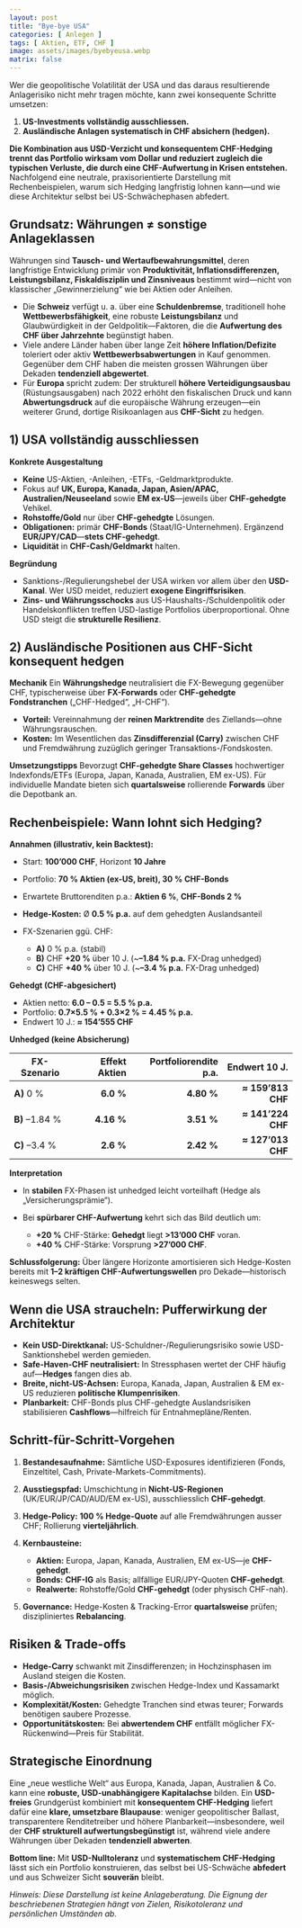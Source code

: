 ```yaml
---
layout: post
title: "Bye-bye USA"
categories: [ Anlegen ]
tags: [ Aktien, ETF, CHF ]
image: assets/images/byebyeusa.webp
matrix: false
---
```


Wer die geopolitische Volatilität der USA und das daraus resultierende Anlagerisiko nicht mehr tragen möchte, kann zwei konsequente Schritte umsetzen:

1. **US-Investments vollständig ausschliessen.**
2. **Ausländische Anlagen systematisch in CHF absichern (hedgen).**

**Die Kombination aus USD-Verzicht und konsequentem CHF-Hedging trennt das Portfolio wirksam vom Dollar und reduziert zugleich die typischen Verluste, die durch eine CHF-Aufwertung in Krisen entstehen.** Nachfolgend eine neutrale, praxisorientierte Darstellung mit Rechenbeispielen, warum sich Hedging langfristig lohnen kann—und wie diese Architektur selbst bei US-Schwächephasen abfedert.

## Grundsatz: Währungen ≠ sonstige Anlageklassen

Währungen sind **Tausch- und Wertaufbewahrungsmittel**, deren langfristige Entwicklung primär von **Produktivität, Inflationsdifferenzen, Leistungsbilanz, Fiskaldisziplin und Zinsniveaus** bestimmt wird—nicht von klassischer „Gewinnerzielung“ wie bei Aktien oder Anleihen.

* Die **Schweiz** verfügt u. a. über eine **Schuldenbremse**, traditionell hohe **Wettbewerbsfähigkeit**, eine robuste **Leistungsbilanz** und Glaubwürdigkeit in der Geldpolitik—Faktoren, die die **Aufwertung des CHF über Jahrzehnte** begünstigt haben.
* Viele andere Länder haben über lange Zeit **höhere Inflation/Defizite** toleriert oder aktiv **Wettbewerbsabwertungen** in Kauf genommen. Gegenüber dem CHF haben die meisten grossen Währungen über Dekaden **tendenziell abgewertet**.
* Für **Europa** spricht zudem: Der strukturell **höhere Verteidigungsausbau** (Rüstungsausgaben) nach 2022 erhöht den fiskalischen Druck und kann **Abwertungsdruck** auf die europäische Währung erzeugen—ein weiterer Grund, dortige Risikoanlagen aus **CHF-Sicht** zu hedgen.

## 1) USA vollständig ausschliessen

**Konkrete Ausgestaltung**

* **Keine** US-Aktien, -Anleihen, -ETFs, -Geldmarktprodukte.
* Fokus auf **UK, Europa, Kanada, Japan, Asien/APAC, Australien/Neuseeland** sowie **EM ex-US**—jeweils über **CHF-gehedgte** Vehikel.
* **Rohstoffe/Gold** nur über **CHF-gehedgte** Lösungen.
* **Obligationen:** primär **CHF-Bonds** (Staat/IG-Unternehmen). Ergänzend **EUR/JPY/CAD**—**stets CHF-gehedgt**.
* **Liquidität** in **CHF-Cash/Geldmarkt** halten.

**Begründung**

* Sanktions-/Regulierungshebel der USA wirken vor allem über den **USD-Kanal**. Wer USD meidet, reduziert **exogene Eingriffsrisiken**.
* **Zins- und Währungsschocks** aus US-Haushalts-/Schuldenpolitik oder Handelskonflikten treffen USD-lastige Portfolios überproportional. Ohne USD steigt die **strukturelle Resilienz**.

## 2) Ausländische Positionen aus CHF-Sicht konsequent hedgen

**Mechanik**
Ein **Währungshedge** neutralisiert die FX-Bewegung gegenüber CHF, typischerweise über **FX-Forwards** oder **CHF-gehedgte Fondstranchen** („CHF-Hedged“, „H-CHF“).

* **Vorteil:** Vereinnahmung der **reinen Marktrendite** des Ziellands—ohne Währungsrauschen.
* **Kosten:** Im Wesentlichen das **Zinsdifferenzial (Carry)** zwischen CHF und Fremdwährung zuzüglich geringer Transaktions-/Fondskosten.

**Umsetzungstipps**
Bevorzugt **CHF-gehedgte Share Classes** hochwertiger Indexfonds/ETFs (Europa, Japan, Kanada, Australien, EM ex-US). Für individuelle Mandate bieten sich **quartalsweise** rollierende **Forwards** über die Depotbank an.

## Rechenbeispiele: Wann lohnt sich Hedging?

**Annahmen (illustrativ, kein Backtest):**

* Start: **100’000 CHF**, Horizont **10 Jahre**
* Portfolio: **70 % Aktien (ex-US, breit), 30 % CHF-Bonds**
* Erwartete Bruttorenditen p.a.: **Aktien 6 %**, **CHF-Bonds 2 %**
* **Hedge-Kosten:** Ø **0.5 % p.a.** auf dem gehedgten Auslandsanteil
* FX-Szenarien ggü. CHF:

  * **A)** 0 % p.a. (stabil)
  * **B)** CHF **+20 %** über 10 J. (~**–1.84 % p.a.** FX-Drag unhedged)
  * **C)** CHF **+40 %** über 10 J. (~**–3.4 % p.a.** FX-Drag unhedged)

**Gehedgt (CHF-abgesichert)**

* Aktien netto: **6.0 – 0.5 = 5.5 % p.a.**
* Portfolio: **0.7×5.5 % + 0.3×2 % = 4.45 % p.a.**
* Endwert 10 J.: **≈ 154’555 CHF**

**Unhedged (keine Absicherung)**

| FX-Szenario    | Effekt Aktien | Portfoliorendite p.a. |     Endwert 10 J. |
| -------------- | ------------: | --------------------: | ----------------: |
| **A)** 0 %     |     **6.0 %** |            **4.80 %** | **≈ 159’813 CHF** |
| **B)** –1.84 % |    **4.16 %** |            **3.51 %** | **≈ 141’224 CHF** |
| **C)** –3.4 %  |     **2.6 %** |            **2.42 %** | **≈ 127’013 CHF** |

**Interpretation**

* In **stabilen** FX-Phasen ist unhedged leicht vorteilhaft (Hedge als „Versicherungsprämie“).
* Bei **spürbarer CHF-Aufwertung** kehrt sich das Bild deutlich um:

  * **+20 %** CHF-Stärke: **Gehedgt** liegt **>13’000 CHF** voran.
  * **+40 %** CHF-Stärke: Vorsprung **>27’000 CHF**.

**Schlussfolgerung:** Über längere Horizonte amortisieren sich Hedge-Kosten bereits mit **1–2 kräftigen CHF-Aufwertungswellen** pro Dekade—historisch keineswegs selten.

## Wenn die USA straucheln: Pufferwirkung der Architektur

* **Kein USD-Direktkanal:** US-Schuldner-/Regulierungsrisiko sowie USD-Sanktionshebel werden gemieden.
* **Safe-Haven-CHF neutralisiert:** In Stressphasen wertet der CHF häufig auf—**Hedges** fangen dies ab.
* **Breite, nicht-US-Achsen:** Europa, Kanada, Japan, Australien & EM ex-US reduzieren **politische Klumpenrisiken**.
* **Planbarkeit:** CHF-Bonds plus CHF-gehedgte Auslandsrisiken stabilisieren **Cashflows**—hilfreich für Entnahmepläne/Renten.


## Schritt-für-Schritt-Vorgehen

1. **Bestandesaufnahme:** Sämtliche USD-Exposures identifizieren (Fonds, Einzeltitel, Cash, Private-Markets-Commitments).
2. **Ausstiegspfad:** Umschichtung in **Nicht-US-Regionen** (UK/EUR/JP/CAD/AUD/EM ex-US), ausschliesslich **CHF-gehedgt**.
3. **Hedge-Policy:** **100 % Hedge-Quote** auf alle Fremdwährungen ausser CHF; Rollierung **vierteljährlich**.
4. **Kernbausteine:**

   * **Aktien:** Europa, Japan, Kanada, Australien, EM ex-US—je **CHF-gehedgt**.
   * **Bonds:** **CHF-IG** als Basis; allfällige EUR/JPY-Quoten **CHF-gehedgt**.
   * **Realwerte:** Rohstoffe/Gold **CHF-gehedgt** (oder physisch CHF-nah).
5. **Governance:** Hedge-Kosten & Tracking-Error **quartalsweise** prüfen; diszipliniertes **Rebalancing**.

## Risiken & Trade-offs

* **Hedge-Carry** schwankt mit Zinsdifferenzen; in Hochzinsphasen im Ausland steigen die Kosten.
* **Basis-/Abweichungsrisiken** zwischen Hedge-Index und Kassamarkt möglich.
* **Komplexität/Kosten:** Gehedgte Tranchen sind etwas teurer; Forwards benötigen saubere Prozesse.
* **Opportunitätskosten:** Bei **abwertendem CHF** entfällt möglicher FX-Rückenwind—Preis für Stabilität.

## Strategische Einordnung

Eine „neue westliche Welt“ aus Europa, Kanada, Japan, Australien & Co. kann eine **robuste, USD-unabhängigere Kapitalachse** bilden. Ein **USD-freies** Grundgerüst kombiniert mit **konsequentem CHF-Hedging** liefert dafür eine **klare, umsetzbare Blaupause**: weniger geopolitischer Ballast, transparentere Renditetreiber und höhere Planbarkeit—insbesondere, weil der **CHF strukturell aufwertungsbegünstigt** ist, während viele andere Währungen über Dekaden **tendenziell abwerten**.

**Bottom line:** Mit **USD-Nulltoleranz** und **systematischem CHF-Hedging** lässt sich ein Portfolio konstruieren, das selbst bei US-Schwäche **abfedert** und aus Schweizer Sicht **souverän** bleibt.


*Hinweis: Diese Darstellung ist keine Anlageberatung. Die Eignung der beschriebenen Strategien hängt von Zielen, Risikotoleranz und persönlichen Umständen ab.*
